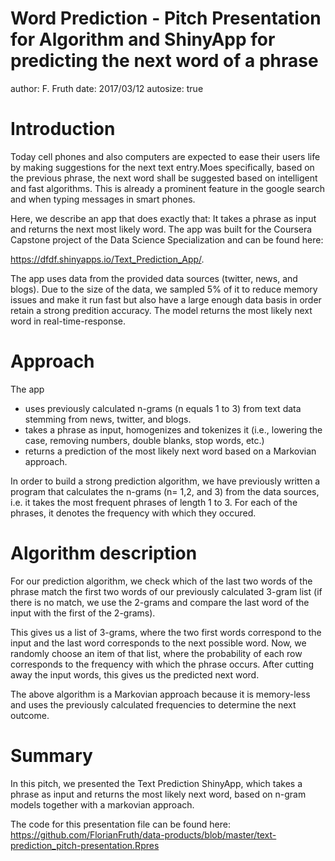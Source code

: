Word Prediction - Pitch Presentation for Algorithm and ShinyApp for predicting the next word of a phrase
========================================================
author: F. Fruth
date: 2017/03/12
autosize: true

Introduction
========================================================

Today cell phones and also computers are expected to ease their users life by making suggestions for the next text entry.Moes specifically, based on the previous phrase, the next word shall be suggested based on intelligent and fast algorithms. This is already a prominent feature in the google search and when typing messages in smart phones. 

Here, we describe an app that does exactly that: It takes a phrase as input and returns the next most likely word. The app was built for the Coursera Capstone project of the Data Science Specialization and can be found here:

<https://dfdf.shinyapps.io/Text_Prediction_App/>. 

The app uses data from the provided data sources (twitter, news, and blogs). Due to the size of the data, we sampled 5% of it to reduce memory issues and make it run fast but also have a large enough data basis in order retain a strong predition accuracy. The model returns the most likely next word in real-time-response.

Approach
========================================================

The app 
- uses previously calculated n-grams (n equals 1 to 3) from text data stemming from news, twitter, and blogs.
- takes a phrase as input, homogenizes and tokenizes it (i.e., lowering the case, removing numbers, double blanks, stop words, etc.)
- returns a prediction of the most likely next word based on a Markovian approach.

In order to build a strong prediction algorithm, we have previously written a program that calculates the n-grams (n= 1,2, and 3) from the data sources, i.e. it takes the most frequent phrases of length 1 to 3. For each of the phrases, it denotes the frequency with which they occured. 

Algorithm description
========================================================

For our prediction algorithm, we check which of the last two words of the phrase match the first two words of our previously calculated 3-gram list (if there is no match, we use the 2-grams and compare the last word of the input with the first of the 2-grams). 

This gives us a list of 3-grams, where the two first words correspond to the input and the last word corresponds to the next possible word. Now, we randomly choose an item of that list, where the probability of each row corresponds to the frequency with which the phrase occurs. After cutting away the input words, this gives us the predicted next word. 

The above algorithm is a Markovian approach because it is memory-less and uses the previously calculated frequencies to determine the next outcome. 

Summary
========================================================
In this pitch, we presented the Text Prediction ShinyApp, which takes a phrase as input and returns the most likely next word, based on n-gram models together with a markovian approach.  

The code for this presentation file can be found here:
<https://github.com/FlorianFruth/data-products/blob/master/text-prediction_pitch-presentation.Rpres>
